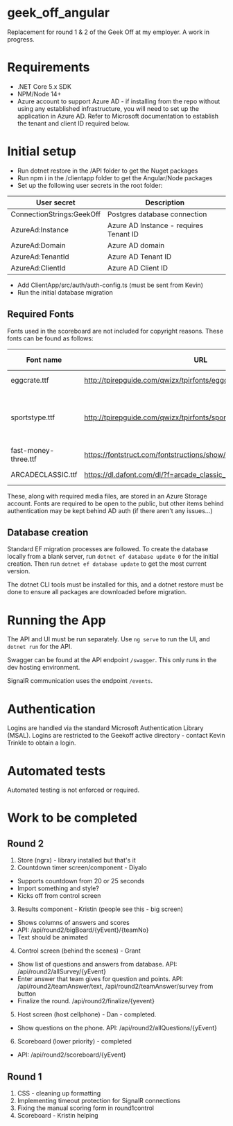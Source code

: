 # geek_off_angular

Replacement for round 1 & 2 of the Geek Off at my employer. A work in progress.

# Requirements

* .NET Core 5.x SDK
* NPM/Node 14+
* Azure account to support Azure AD - if installing from the repo without using any established infrastructure, you will need to set up the application in Azure AD. Refer to Microsoft documentation to establish the tenant and client ID required below.

# Initial setup

* Run dotnet restore in the /API folder to get the Nuget packages
* Run npm i in the /clientapp folder to get the Angular/Node packages
* Set up the following user secrets in the root folder:

| User secret | Description |
|--|--|
| ConnectionStrings:GeekOff | Postgres database connection |
| AzureAd:Instance | Azure AD Instance - requires Tenant ID |
| AzureAd:Domain | Azure AD domain |
| AzureAd:TenantId | Azure AD Tenant ID |
| AzureAd:ClientId | Azure AD Client ID |

* Add ClientApp/src/auth/auth-config.ts (must be sent from Kevin)
* Run the initial database migration

## Required Fonts

Fonts used in the scoreboard are not included for copyright reasons. These fonts can be found as follows:

| Font name | URL | Use | Changes required |
|--|--|--|--|
| eggcrate.ttf | http://tpirepguide.com/qwizx/tpirfonts/eggcrate.zip | Round 1 board | |
| sportstype.ttf | http://tpirepguide.com/qwizx/tpirfonts/sportstype.zip | Round 3 scores | Rename the file from "Sports Type Full.ttf" |
| fast-money-three.ttf | https://fontstruct.com/fontstructions/show/1181116/fast_money_three | Round 2 board | |
| ARCADECLASSIC.ttf | https://dl.dafont.com/dl/?f=arcade_classic_2 | Round 2 Scoreboard | |

These, along with required media files, are stored in an Azure Storage account. Fonts are required to be open to the public, but other items behind authentication may be kept behind AD auth (if there aren't any issues...)

## Database creation

Standard EF migration processes are followed. To create the database locally from a blank server, run `dotnet ef database update 0` for the initial creation. Then run `dotnet ef database update` to get the most current version. 

The dotnet CLI tools must be installed for this, and a dotnet restore must be done to ensure all packages are downloaded before migration.

# Running the App

The API and UI must be run separately. Use `ng serve` to run the UI, and `dotnet run` for the API.

Swagger can be found at the API endpoint `/swagger`. This only runs in the dev hosting environment.

SignalR communication uses the endpoint `/events`.

# Authentication

Logins are handled via the standard Microsoft Authentication Library (MSAL). Logins are restricted to the Geekoff active directory - contact Kevin Trinkle to obtain a login.

# Automated tests

Automated testing is not enforced or required.

# Work to be completed

## Round 2

1. Store (ngrx) - library installed but that's it
2. Countdown timer screen/component - Diyalo
  * Supports countdown from 20 or 25 seconds
  * Import something and style?
  * Kicks off from control screen
3. Results component - Kristin (people see this - big screen)
  * Shows columns of answers and scores
  * API: /api/round2/bigBoard/{yEvent}/{teamNo}
  * Text should be animated
4. Control screen (behind the scenes) - Grant
  * Show list of questions and answers from database. API: /api/round2/allSurvey/{yEvent}
  * Enter answer that team gives for question and points. API: /api/round2/teamAnswer/text, /api/round2/teamAnswer/survey from button
  * Finalize the round. /api/round2/finalize/{yevent}
5. Host screen (host cellphone) - Dan - completed.
  * Show questions on the phone. API: /api/round2/allQuestions/{yEvent}
6. Scoreboard (lower priority) - completed
  * API: /api/round2/scoreboard/{yEvent}

## Round 1

1. CSS - cleaning up formatting
2. Implementing timeout protection for SignalR connections
3. Fixing the manual scoring form in round1control
4. Scoreboard - Kristin helping
